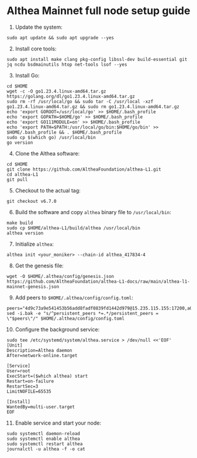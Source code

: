 # Althea Mainnet full node setup guide

1. Update the system:
```
sudo apt update && sudo apt upgrade --yes
```
2. Install core tools:
```
sudo apt install make clang pkg-config libssl-dev build-essential git jq ncdu bsdmainutils htop net-tools lsof --yes
```
3. Install Go:
```
cd $HOME
wget -c -O go1.23.4.linux-amd64.tar.gz https://golang.org/dl/go1.23.4.linux-amd64.tar.gz
sudo rm -rf /usr/local/go && sudo tar -C /usr/local -xzf go1.23.4.linux-amd64.tar.gz && sudo rm go1.23.4.linux-amd64.tar.gz
echo 'export GOROOT=/usr/local/go' >> $HOME/.bash_profile
echo 'export GOPATH=$HOME/go' >> $HOME/.bash_profile
echo 'export GO111MODULE=on' >> $HOME/.bash_profile
echo 'export PATH=$PATH:/usr/local/go/bin:$HOME/go/bin' >> $HOME/.bash_profile && . $HOME/.bash_profile
sudo cp $(which go) /usr/local/bin
go version
```
4. Clone the Althea software:
```
cd $HOME
git clone https://github.com/AltheaFoundation/althea-L1.git
cd althea-L1
git pull
```
5. Checkout to the actual tag:
```
git checkout v6.7.0
```
6. Build the software and copy ``althea`` binary file to ``/usr/local/bin``:
```
make build
sudo cp $HOME/althea-L1/build/althea /usr/local/bin
althea version
```
7. Initialize ``althea``:
```
althea init <your_moniker> --chain-id althea_417834-4
```
8. Get the genesis file:
```
wget -O $HOME/.althea/config/genesis.json https://github.com/AltheaFoundation/althea-L1-docs/raw/main/althea-l1-mainnet-genesis.json
```
9. Add peers to ``$HOME/.althea/config/config.toml``:
```
peers="4d9c73a9e541453b56add8fadf0839fd1442d979@15.235.115.155:17200,a0eca501485cc74e0568973ef502d05023f6500d@158.247.226.255:17200,ab9a9e6ea747839652dfe4480e66a5eb78a385e8@51.81.167.60:17200"
sed -i.bak -e "s/^persistent_peers *=.*/persistent_peers = \"$peers\"/" $HOME/.althea/config/config.toml
```
10. Configure the background service:
```
sudo tee /etc/systemd/system/althea.service > /dev/null <<'EOF'
[Unit]
Description=Althea daemon
After=network-online.target

[Service]
User=root
ExecStart=($which althea) start
Restart=on-failure
RestartSec=3
LimitNOFILE=65535

[Install]
WantedBy=multi-user.target
EOF
```
11.  Enable service and start your node:
```
sudo systemctl daemon-reload
sudo systemctl enable althea
sudo systemctl restart althea
journalctl -u althea -f -o cat
```

